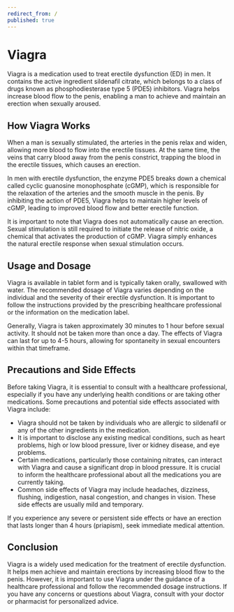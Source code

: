 ```yaml
---
redirect_from: /
published: true
---
```


# Viagra

Viagra is a medication used to treat erectile dysfunction (ED) in men. It contains the active ingredient sildenafil citrate, which belongs to a class of drugs known as phosphodiesterase type 5 (PDE5) inhibitors. Viagra helps increase blood flow to the penis, enabling a man to achieve and maintain an erection when sexually aroused.

## How Viagra Works

When a man is sexually stimulated, the arteries in the penis relax and widen, allowing more blood to flow into the erectile tissues. At the same time, the veins that carry blood away from the penis constrict, trapping the blood in the erectile tissues, which causes an erection.

In men with erectile dysfunction, the enzyme PDE5 breaks down a chemical called cyclic guanosine monophosphate (cGMP), which is responsible for the relaxation of the arteries and the smooth muscle in the penis. By inhibiting the action of PDE5, Viagra helps to maintain higher levels of cGMP, leading to improved blood flow and better erectile function.

It is important to note that Viagra does not automatically cause an erection. Sexual stimulation is still required to initiate the release of nitric oxide, a chemical that activates the production of cGMP. Viagra simply enhances the natural erectile response when sexual stimulation occurs.

## Usage and Dosage

Viagra is available in tablet form and is typically taken orally, swallowed with water. The recommended dosage of Viagra varies depending on the individual and the severity of their erectile dysfunction. It is important to follow the instructions provided by the prescribing healthcare professional or the information on the medication label.

Generally, Viagra is taken approximately 30 minutes to 1 hour before sexual activity. It should not be taken more than once a day. The effects of Viagra can last for up to 4-5 hours, allowing for spontaneity in sexual encounters within that timeframe.

## Precautions and Side Effects

Before taking Viagra, it is essential to consult with a healthcare professional, especially if you have any underlying health conditions or are taking other medications. Some precautions and potential side effects associated with Viagra include:

- Viagra should not be taken by individuals who are allergic to sildenafil or any of the other ingredients in the medication.
- It is important to disclose any existing medical conditions, such as heart problems, high or low blood pressure, liver or kidney disease, and eye problems.
- Certain medications, particularly those containing nitrates, can interact with Viagra and cause a significant drop in blood pressure. It is crucial to inform the healthcare professional about all the medications you are currently taking.
- Common side effects of Viagra may include headaches, dizziness, flushing, indigestion, nasal congestion, and changes in vision. These side effects are usually mild and temporary.

If you experience any severe or persistent side effects or have an erection that lasts longer than 4 hours (priapism), seek immediate medical attention.

## Conclusion

Viagra is a widely used medication for the treatment of erectile dysfunction. It helps men achieve and maintain erections by increasing blood flow to the penis. However, it is important to use Viagra under the guidance of a healthcare professional and follow the recommended dosage instructions. If you have any concerns or questions about Viagra, consult with your doctor or pharmacist for personalized advice.
